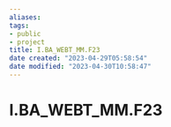 ```yaml
---
aliases: 
tags:
- public
- project
title: I.BA_WEBT_MM.F23
date created: "2023-04-29T05:58:54"
date modified: "2023-04-30T10:58:47"
---
```


# I.BA_WEBT_MM.F23

